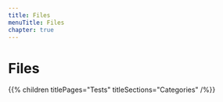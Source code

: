 ```yaml
---
title: Files
menuTitle: Files
chapter: true
---
```


# Files

{{% children titlePages="Tests" titleSections="Categories" /%}}
